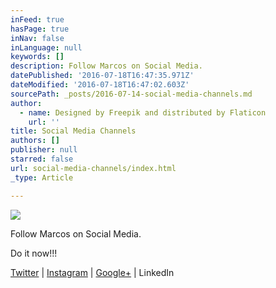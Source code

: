 ```yaml
---
inFeed: true
hasPage: true
inNav: false
inLanguage: null
keywords: []
description: Follow Marcos on Social Media.
datePublished: '2016-07-18T16:47:35.971Z'
dateModified: '2016-07-18T16:47:02.603Z'
sourcePath: _posts/2016-07-14-social-media-channels.md
author:
  - name: Designed by Freepik and distributed by Flaticon
    url: ''
title: Social Media Channels
authors: []
publisher: null
starred: false
url: social-media-channels/index.html
_type: Article

---
```

![](https://imgflo.herokuapp.com/graph/vahj1ThiexotieMo/a0bf3f023e145e8909b52d0f3b927079/croprotate.jpg?cropheight=1182&cropwidth=1183&degrees=0&input=https%3A%2F%2Fthe-grid-user-content.s3-us-west-2.amazonaws.com%2Ff8a746d9-6a77-40af-af32-aee20870dca4.jpg&x=8&y=8)

Follow Marcos on Social Media.

Do it now!!!

[Twitter][0] | [Instagram][1] | [Google+][2] | LinkedIn

[0]: https://twitter.com/marcosnyc
[1]: https://www.instagram.com/simplymarcos/
[2]: https://plus.google.com/u/0/111150226891979797743
